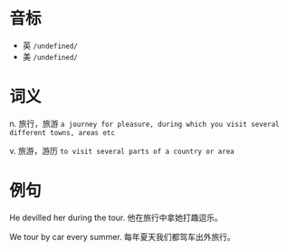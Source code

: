 # 音标

- 英 `/undefined/`
- 美 `/undefined/`

# 词义

n. 旅行，旅游
`a journey for pleasure, during which you visit several different towns, areas etc`

v. 旅游，游历
`to visit several parts of a country or area`

# 例句

He devilled her during the tour.
他在旅行中拿她打趣逗乐。

We tour by car every summer.
每年夏天我们都驾车出外旅行。


